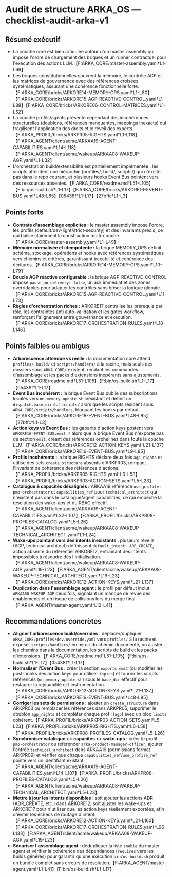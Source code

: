 # Audit de structure ARKA_OS — checklist-audit-arka-v1

## Résumé exécutif
- La couche core est bien articulée autour d'un master assembly qui impose l'ordre de chargement des briques et un runner contractuel pour l'exécution des actions LLM.【F:ARKA_CORE/master-assembly.yaml†L1-L69】
- Les briques constitutionnelles couvrent la mémoire, le contrôle AGP et les matrices de gouvernance avec des références croisées systématiques, assurant une cohérence fonctionnelle forte.【F:ARKA_CORE/bricks/ARKORE14-MEMORY-OPS.yaml†L1-L80】【F:ARKA_CORE/bricks/ARKORE15-AGP-REACTIVE-CONTROL.yaml†L1-L88】【F:ARKA_CORE/bricks/ARKORE06-CONTROL-MATRICES.yaml†L1-L52】
- La couche profils/agents présente cependant des incohérences structurelles (doublons, références manquantes, mappings inexacts) qui fragilisent l'application des droits et le réveil des experts.【F:ARKA_PROFIL/bricks/ARKPR05-RIGHTS.yaml†L1-L118】【F:ARKA_AGENT/client/acme/ARKAA19-AGENT-CAPABILITIES.yaml†L14-L118】【F:ARKA_AGENT/client/acme/wakeup/ARKAA08-WAKEUP-AGP.yaml†L1-L32】
- L'orchestration build/extensibilité est partiellement implémentée : les scripts attendent une hiérarchie (profiles/, build/, scripts/) qui n'existe pas dans le repo courant, et plusieurs hooks Event Bus pointent vers des ressources absentes.【F:ARKA_CORE/readme.md†L51-L105】【F:bin/os-build.sh†L1-L17】【F:ARKA_CORE/bricks/ARKORE16-EVENT-BUS.yaml†L48-L85】【05438f†L1-L17】【27bffc†L1-L3】

## Points forts
- **Contrats d'assemblage explicites :** le master assembly impose l'ordre, les profils (default/dev-light/strict-security) et des invariants précis, ce qui balise clairement la construction multi-couche.【F:ARKA_CORE/master-assembly.yaml†L1-L49】
- **Mémoire normalisée et idempotente :** la brique MEMORY_OPS définit schéma, stockage, opérations et hooks avec références systématiques vers chemins et critères, garantissant traçabilité et cohérence des écritures.【F:ARKA_CORE/bricks/ARKORE14-MEMORY-OPS.yaml†L10-L79】
- **Boucle AGP réactive configurable :** la brique AGP-REACTIVE-CONTROL impose `pause_on_delivery: false`, un ack immédiat et des zones overridables pour adapter les contrôles sans briser la logique globale.【F:ARKA_CORE/bricks/ARKORE15-AGP-REACTIVE-CONTROL.yaml†L11-L73】
- **Règles d'orchestration riches :** ARKORE17 centralise les prérequis par rôle, les contraintes anti auto-validation et les gates workflow, renforçant l'alignement entre gouvernance et exécution.【F:ARKA_CORE/bricks/ARKORE17-ORCHESTRATION-RULES.yaml†L18-L146】

## Points faibles ou ambigus
- **Arborescence attendue vs réelle :** la documentation core attend `profiles/`, `build/` et `scripts/handlers/` à la racine, mais seuls des dossiers sous `ARKA_CORE/` existent, rendant les commandes d'assemblage et les packs d'extensions inopérants sans ajustements.【F:ARKA_CORE/readme.md†L51-L105】【F:bin/os-build.sh†L1-L17】【05438f†L1-L17】
- **Event Bus incohérent :** la brique Event Bus publie des subscriptions locales vers `on_memory_update.sh` inexistant et définit un `dispatch.base_dir` sur `scripts/` alors que les scripts résident sous `ARKA_CORE/scripts/handlers`, bloquant les hooks par défaut.【F:ARKA_CORE/bricks/ARKORE16-EVENT-BUS.yaml†L48-L85】【27bffc†L1-L3】
- **Action keys vs Event Bus :** les gabarits d'action keys postent vers `ARKORE16-EVENT-BUS:emit.*` alors que la brique Event Bus n'exporte pas de section `emit`, créant des références orphelines dans toute la couche LLM.【F:ARKA_CORE/bricks/ARKORE12-ACTION-KEYS.yaml†L21-L137】【F:ARKA_CORE/bricks/ARKORE16-EVENT-BUS.yaml†L9-L85】
- **Profils incohérents :** la brique RIGHTS déclare deux fois `agp_rights` et utilise des sets `create_structure` absents d'ARKPR03, rompant l'invariant de cohérence des références d'actions.【F:ARKA_PROFIL/bricks/ARKPR05-RIGHTS.yaml†L6-L58】【F:ARKA_PROFIL/bricks/ARKPR03-ACTION-SETS.yaml†L5-L23】
- **Catalogue & capacités désalignés :** ARKAA19 référence `use_profile: pmo-orchestrator` et `capabilities_ref` pour `technical_architect` qui n'existent pas dans le catalogue/agent capabilities, ce qui empêche la résolution des wake-ups et du RBAC effectif.【F:ARKA_AGENT/client/acme/ARKAA19-AGENT-CAPABILITIES.yaml†L32-L107】【F:ARKA_PROFIL/bricks/ARKPR08-PROFILES-CATALOG.yaml†L5-L26】【F:ARKA_AGENT/client/acme/wakeup/ARKAA08-WAKEUP-TECHNICAL_ARCHITECT.yaml†L1-L24】
- **Wake-ups pointant vers des intents inexistants :** plusieurs réveils (AGP, technical architect) définissent `default_intent: ADR_CREATE`, action absente du référentiel ARKORE12, entraînant des intents impossibles à résoudre dès l'initialisation.【F:ARKA_AGENT/client/acme/wakeup/ARKAA08-WAKEUP-AGP.yaml†L19-L23】【F:ARKA_AGENT/client/acme/wakeup/ARKAA08-WAKEUP-TECHNICAL_ARCHITECT.yaml†L19-L23】【F:ARKA_CORE/bricks/ARKORE12-ACTION-KEYS.yaml†L21-L137】
- **Duplication dans l'assemblage agent :** le profil par défaut inclut `ARKAA08-WAKEUP-AGP` deux fois, signalant un manque de revue des enablements et un risque de collisions lors du merge final.【F:ARKA_AGENT/master-agent.yaml†L12-L41】

## Recommandations concrètes
- **Aligner l'arborescence build/overrides** : déplacer/dupliquer `ARKA_CORE/profiles/dev.override.yaml` vers `profiles/` à la racine et exposer `scripts/handlers/` en miroir du chemin documenté, ou ajuster les chemins dans la documentation, les scripts de build et les packs d'extensions.【F:ARKA_CORE/readme.md†L51-L105】【F:bin/os-build.sh†L1-L17】【05438f†L1-L17】
- **Normaliser l'Event Bus** : créer la section `exports.emit` (ou modifier les post-hooks des action keys pour utiliser `topics`) et fournir les scripts référencés (`on_memory_update.sh`) sous le `base_dir` effectif pour restaurer la rejouabilité et l'instrumentation.【F:ARKA_CORE/bricks/ARKORE12-ACTION-KEYS.yaml†L21-L137】【F:ARKA_CORE/bricks/ARKORE16-EVENT-BUS.yaml†L48-L85】
- **Corriger les sets de permissions** : ajouter un `create_structure` dans ARKPR03 ou remplacer les références dans ARKPR05, supprimer le doublon `agp_rights` et compléter chaque profil (`agp`) avec un bloc `limits` cohérent.【F:ARKA_PROFIL/bricks/ARKPR03-ACTION-SETS.yaml†L5-L23】【F:ARKA_PROFIL/bricks/ARKPR05-RIGHTS.yaml†L6-L58】【F:ARKA_PROFIL/bricks/ARKPR08-PROFILES-CATALOG.yaml†L5-L26】
- **Synchroniser catalogue ↔ capacités ↔ wake-ups** : créer le profil `pmo-orchestrator` ou référencer `arka-product-manager-officer`, ajouter l'entrée `technical_architect` dans ARKAA19 (permissions format ARKPR09) et vérifier que chaque `capabilities_ref`/`use_profile_ref` pointe vers un identifiant existant.【F:ARKA_AGENT/client/acme/ARKAA19-AGENT-CAPABILITIES.yaml†L14-L107】【F:ARKA_PROFIL/bricks/ARKPR08-PROFILES-CATALOG.yaml†L5-L26】【F:ARKA_AGENT/client/acme/wakeup/ARKAA08-WAKEUP-TECHNICAL_ARCHITECT.yaml†L5-L23】
- **Mettre à jour les intents disponibles** : soit ajouter les actions ADR (ADR_CREATE, etc.) dans ARKORE12, soit ajuster les wake-ups et ARKORE17 pour n'utiliser que les action keys réellement exportées, afin d'éviter les échecs de routage d'intent.【F:ARKA_CORE/bricks/ARKORE12-ACTION-KEYS.yaml†L21-L160】【F:ARKA_CORE/bricks/ARKORE17-ORCHESTRATION-RULES.yaml†L96-L133】【F:ARKA_AGENT/client/acme/wakeup/ARKAA08-WAKEUP-AGP.yaml†L19-L23】
- **Sécuriser l'assemblage agent** : dédupliquer la liste `enable` du master agent et vérifier la cohérence des dépendances (`requires` vers les builds générés) pour garantir qu'une exécution `bin/os-build.sh` produit un bundle complet sans erreurs de résolution.【F:ARKA_AGENT/master-agent.yaml†L1-L41】【F:bin/os-build.sh†L1-L17】
